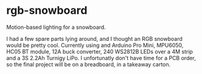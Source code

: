 # rgb-snowboard

Motion-based lighting for a snowboard.

I had a few spare parts lying around, and I thought an RGB snowboard would be pretty cool. Currently using and Arduino Pro Mini, MPU6050, HC05 BT module, 12A buck converter, 240 WS2812B LEDs over a 4M strip and a 3S 2.2Ah Turnigy LiPo. I unfortunatly don't have time for a PCB order, so the final project will be on a breadboard, in a takeaway carton.
